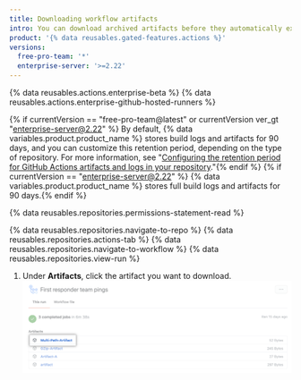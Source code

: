 ```yaml
---
title: Downloading workflow artifacts
intro: You can download archived artifacts before they automatically expire.
product: '{% data reusables.gated-features.actions %}'
versions:
  free-pro-team: '*'
  enterprise-server: '>=2.22'
---
```


{% data reusables.actions.enterprise-beta %}
{% data reusables.actions.enterprise-github-hosted-runners %}

{% if currentVersion == "free-pro-team@latest" or currentVersion ver_gt "enterprise-server@2.22" %} By default, {% data variables.product.product_name %} stores build logs and artifacts for 90 days, and you can customize this retention period, depending on the type of repository. For more information, see "[Configuring the retention period for GitHub Actions artifacts and logs in your repository](/github/administering-a-repository/configuring-the-retention-period-for-github-actions-artifacts-and-logs-in-your-repository)."{% endif %}
{% if currentVersion == "enterprise-server@2.22" %} {% data variables.product.product_name %} stores full build logs and artifacts for 90 days.{% endif %}

{% data reusables.repositories.permissions-statement-read %}

{% data reusables.repositories.navigate-to-repo %}
{% data reusables.repositories.actions-tab %}
{% data reusables.repositories.navigate-to-workflow %}
{% data reusables.repositories.view-run %}
1. Under **Artifacts**, click the artifact you want to download. ![Download artifact drop-down menu](/assets/images/help/repository/artifact-drop-down.png)
